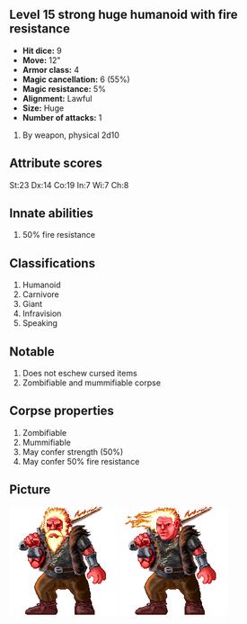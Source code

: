 ## Level 15 strong huge humanoid with fire resistance

- **Hit dice:** 9
- **Move:** 12"
- **Armor class:** 4
- **Magic cancellation:** 6 (55%)
- **Magic resistance:** 5%
- **Alignment:** Lawful
- **Size:** Huge
- **Number of attacks:** 1
1. By weapon, physical 2d10

## Attribute scores

St:23 Dx:14 Co:19 In:7 Wi:7 Ch:8

## Innate abilities

1. 50% fire resistance

## Classifications

1. Humanoid
2. Carnivore
3. Giant
4. Infravision
5. Speaking

## Notable

1. Does not eschew cursed items
2. Zombifiable and mummifiable corpse

## Corpse properties

1. Zombifiable
2. Mummifiable
3. May confer strength (50%)
4. May confer 50% fire resistance

## Picture

![Fire giant](https://github.com/hyvanmielenpelit/GnollHackTileSet/blob/main/Monsters/fire_giant/fire_giant.png?raw=true) ![Fire giantess](https://github.com/hyvanmielenpelit/GnollHackTileSet/blob/main/Monsters/fire_giant/fire_giant_female.png?raw=true)
